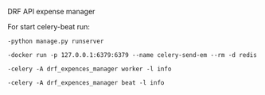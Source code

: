 DRF API expense manager

For start celery-beat run:

    -python manage.py runserver

    -docker run -p 127.0.0.1:6379:6379 --name celery-send-em --rm -d redis

    -celery -A drf_expences_manager worker -l info

    -celery -A drf_expences_manager beat -l info

